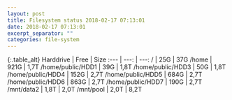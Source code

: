 ```yaml
---
layout: post
title: Filesystem status 2018-02-17 07:13:01
date: 2018-02-17 07:13:01
excerpt_separator: ""
categories: file-system
---
```

{:.table_alt}
Harddrive | Free | Size
:--- | ---: | ---:
/ | 25G | 37G
/home | 921G | 1,7T
/home/public/HDD1 | 39G | 1,8T
/home/public/HDD3 | 50G | 1,8T
/home/public/HDD4 | 152G | 2,7T
/home/public/HDD5 | 684G | 2,7T
/home/public/HDD6 | 863G | 2,7T
/home/public/HDD7 | 190G | 2,7T
/mnt/data2 | 1,8T | 2,0T
/mnt/pool | 2,0T | 8,2T
